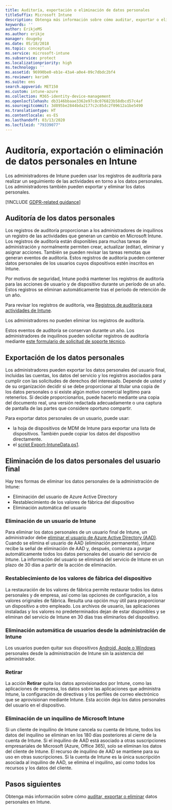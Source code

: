 ```yaml
---
title: Auditoría, exportación o eliminación de datos personales
titleSuffix: Microsoft Intune
description: Obtenga más información sobre cómo auditar, exportar o eliminar datos personales.
keywords: ''
author: ErikjeMS
ms.author: erikje
manager: dougeby
ms.date: 05/18/2018
ms.topic: conceptual
ms.service: microsoft-intune
ms.subservice: protect
ms.localizationpriority: high
ms.technology: ''
ms.assetid: 96990be0-eb1e-43a4-a0e4-09c7dbdc2bf4
ms.reviewer: kerimh
ms.suite: ems
search.appverid: MET150
ms.custom: intune-azure
ms.collection: M365-identity-device-management
ms.openlocfilehash: db3146bbaae3362e97c8c076823b58dbcd57c4af
ms.sourcegitcommit: 3d895be2844bda2177c2c85dc2f09612a1be5490
ms.translationtype: HT
ms.contentlocale: es-ES
ms.lasthandoff: 03/13/2020
ms.locfileid: "79339077"
---
```

# <a name="audit-export-or-delete-personal-data-in-intune"></a>Auditoría, exportación o eliminación de datos personales en Intune

Los administradores de Intune pueden usar los registros de auditoría para realizar un seguimiento de las actividades en torno a los datos personales. Los administradores también pueden exportar y eliminar los datos personales.

[!INCLUDE [GDPR-related guidance](../includes/gdpr-intro-sentence.md)]

## <a name="audit-personal-data"></a>Auditoría de los datos personales

Los registros de auditoría proporcionan a los administradores de inquilinos un registro de las actividades que generan un cambio en Microsoft Intune. Los registros de auditoría están disponibles para muchas tareas de administración y normalmente permiten crear, actualizar (editar), eliminar y asignar acciones. También se pueden revisar las tareas remotas que generan eventos de auditoría. Estos registros de auditoría pueden contener datos personales de los usuarios cuyos dispositivos estén inscritos en Intune.  

Por motivos de seguridad, Intune podrá mantener los registros de auditoría para las acciones de usuario y de dispositivo durante un período de un año. Estos registros se eliminan automáticamente tras el período de retención de un año.

Para revisar los registros de auditoría, vea [Registros de auditoría para actividades de Intune](../fundamentals/monitor-audit-logs.md). 

Los administradores no pueden eliminar los registros de auditoría.

Estos eventos de auditoría se conservan durante un año. Los administradores de inquilinos pueden solicitar registros de auditoría mediante [este formulario de solicitud de soporte técnico](https://privacy.microsoft.com/en-US/privacy-questions?).

## <a name="export-personal-data"></a>Exportación de los datos personales

Los administradores pueden exportar los datos personales del usuario final, incluidas las cuentas, los datos del servicio y los registros asociados para cumplir con las solicitudes de derechos del interesado. Depende de usted y de su organización decidir si se debe proporcionar al titular una copia de los datos personales o si existe algún motivo comercial legítimo para retenerlos. Si decide proporcionarlos, puede hacerlo mediante una copia del documento real, una versión redactada adecuadamente o una captura de pantalla de las partes que considere oportuno compartir.

Para exportar datos personales de un usuario, puede usar: 
- la hoja de dispositivos de MDM de Intune para exportar una lista de dispositivos. También puede copiar los datos del dispositivo directamente.
- el [script Export-IntuneData.ps1](https://aka.ms/intunedataexport).

## <a name="delete-end-user-personal-data"></a>Eliminación de los datos personales del usuario final

Hay tres formas de eliminar los datos personales de la administración de Intune:
- Eliminación del usuario de Azure Active Directory
- Restablecimiento de los valores de fábrica del dispositivo
- Eliminación automática del usuario

### <a name="delete-a-user-from-intune"></a>Eliminación de un usuario de Intune

Para eliminar los datos personales de un usuario final de Intune, un administrador debe [eliminar el usuario de Azure Active Directory (AAD)](https://docs.microsoft.com/azure/active-directory/fundamentals/add-users-azure-active-directory#delete-a-user). Cuando se elimina el usuario de AAD (eliminación permanente), Intune recibe la señal de eliminación de AAD y, después, comienza a purgar automáticamente todos los datos personales del usuario del servicio de Intune. La información del usuario se eliminará del servicio de Intune en un plazo de 30 días a partir de la acción de eliminación.

### <a name="reset-device-to-factory-settings"></a>Restablecimiento de los valores de fábrica del dispositivo
La restauración de los valores de fábrica permite restaurar todos los datos personales y de empresa, así como las opciones de configuración, a los valores originales de fábrica. Resulta una opción muy útil para proporcionar un dispositivo a otro empleado. Los archivos de usuario, las aplicaciones instaladas y los valores no predeterminados dejan de estar disponibles y se eliminan del servicio de Intune en 30 días tras eliminarlos del dispositivo.

### <a name="user-self-removal-from-intune-management"></a>Eliminación automática de usuarios desde la administración de Intune
Los usuarios pueden quitar sus dispositivos [Android, Apple o Windows](https://docs.microsoft.com/user-help/unenroll-your-device-from-intune-android) personales desde la administración de Intune sin la asistencia del administrador.   

### <a name="retire"></a>Retirar
La acción **Retirar** quita los datos aprovisionados por Intune, como las aplicaciones de empresa, los datos sobre las aplicaciones que administra Intune, la configuración de directivas y los perfiles de correo electrónico que se aprovisionan mediante Intune. Esta acción deja los datos personales del usuario en el dispositivo.

### <a name="delete-a-tenant-from-microsoft-intune"></a>Eliminación de un inquilino de Microsoft Intune

Si un cliente de inquilino de Intune cancela su cuenta de Intune, todos los datos del inquilino se eliminan en los 180 días posteriores al cierre de la cuenta de Intune. Si el inquilino de AAD está asociado a otras suscripciones empresariales de Microsoft (Azure, Office 365), solo se eliminan los datos del cliente de Intune. El recurso de inquilino de AAD se mantiene para su uso en otras suscripciones. Si la cuenta de Intune es la única suscripción asociada al inquilino de AAD, se elimina el inquilino, así como todos los recursos y los datos del cliente.

## <a name="next-steps"></a>Pasos siguientes

Obtenga más información sobre cómo [auditar, exportar o eliminar](privacy-data-audit-export-delete.md) datos personales en Intune.
